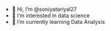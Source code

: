 - 👋 Hi, I’m @soniyatariyal27
- 👀 I’m interested in data science
- 🌱 I’m currently learning Data Analysis

<!---
soniyatariyal27/soniyatariyal27 is a ✨ special ✨ repository because its `README.md` (this file) appears on your GitHub profile.
You can click the Preview link to take a look at your changes.
--->
